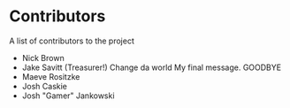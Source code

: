# Contributors
A list of contributors to the project
- Nick Brown
- Jake Savitt (Treasurer!) Change da world My final message. GOODBYE
- Maeve Rositzke
- Josh Caskie
- Josh "Gamer" Jankowski